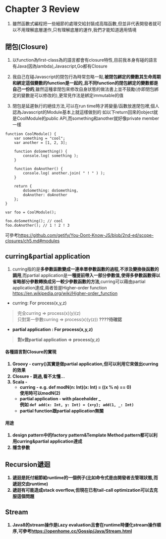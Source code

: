 # Chapter 3 Review

1. 雖然函數式編程把一些細節的處理交給封裝成高階函數,但並非代表開發者就可以不用理解底層運作,只有理解底層的運作,我們才能知道適用情境

## 閉包(Closure)
1. 以function為first-class為的語言都會有closure特性,目前我本身有碰的語言有Java(因為lambda),Javascript,Go都有Closure
   
2. 我自己在碰Javascript的閉包行為時常忽略一點,**被閉包綁定的變數其生命周期和綁定這個變數的function是一起的,且不同function的閉包綁定的變數都是自己一份的**,雖然這種拿閉包來修改自身狀態的做法書上並不鼓勵(亦即閉包綁定的變數是可以修改的),更常見作法是綁定immutable的值

3. 閉包是延遲執行的絕佳方法,可以在run time時才將變量/函數放進閉包裡,個人認為Javascript的Module基本上就這樣做到的 
如以下return回來的object就是CoolModule的public API,而something和another就好像private member一樣
``` e.q. Javascript
function CoolModule() {
	var something = "cool";
	var another = [1, 2, 3];

	function doSomething() {
		console.log( something );
	}

	function doAnother() {
		console.log( another.join( " ! " ) );
	}

	return {
		doSomething: doSomething,
		doAnother: doAnother
	};
}

var foo = CoolModule();

foo.doSomething(); // cool
foo.doAnother(); // 1 ! 2 ! 3
```
可參考<https://github.com/getify/You-Dont-Know-JS/blob/2nd-ed/scope-closures/ch5.md#modules>

## curring&partial application

1. curring指的是**多參數函數變成一連串單參數函數的過程,不涉及變換後函數的調用**,而partial application是**一種提前帶入一部分參數值,使得多參數函數得以省略部分參數轉換成另一較少參數函數的方法**,curring可以藉由partial application達成,兩者皆是Higher-order function <https://en.wikipedia.org/wiki/Higher-order_function>  
* curring: For process(x,y,z) 
> 完全curring => process(x)(y)(z)  
 只對第一參數curring => process(x)(y(z)) <b>????待確認<b>
* partial application : For process(x,y,z)
> 對x做partial application => process(y,z)

#### 各種語言對Closure的實現
1. Groovy - curry()其實是做partial application,但可以利用它來做出curring的效果
2. Closure - 跳過,看不太懂...
3. Scala - 
    * curring - e.g. def modN(n: Int)(x: Int) = ((x % n) == 0)  
      使用時可以modN(2)
    * partial application - with placeholder _  
    例如 ```def add(x: Int, y: Int) = {x+y}; add(1, _: Int) ```
    * partial function跟partial application無關

#### 用途
1. design pattern中的factory pattern&Template Method pattern都可以利用curring&partial application達成
2. 隱含參數

## Recursion遞迴
1. 遞迴是託付細節給runtime的一個例子(比如命令式是由開發者去管理狀態,而遞迴交由runtime)
2. 遞迴有可能造成stack overflow,但現在已有tail-call optimization可以去克服這個問題  

## Stream
1. Java8的stream操作是Lazy evaluation且會在runtime時優化stream操作順序,可參考<https://openhome.cc/Gossip/Java/Stream.html>

